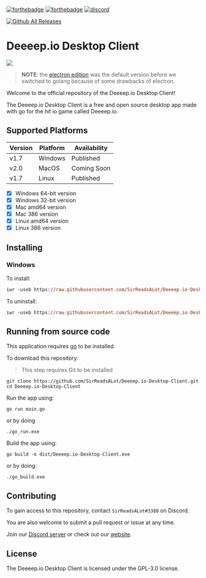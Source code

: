 [![forthebadge](https://forthebadge.com/images/badges/made-with-go.svg)](https://forthebadge.com) [![forthebadge](https://forthebadge.com/images/badges/open-source.svg)](https://forthebadge.com) [![discord](https://img.shields.io/discord/841929038620786689?label=DISCORD%20SERVER&style=for-the-badge)](https://discord.gg/BMHVrKYeem)

[![Github All Releases](https://img.shields.io/github/downloads/SirReadsALot/Deeeep.io-Desktop-Client/total.svg)]()


# Deeeep.io Desktop Client

<img src="./assets/golang_logo.png">

> **NOTE**: the [electron edition](https://github.com/SirReadsALot/Deeeep.io-Desktop-Client/tree/electron) was the default version before we switched to golang because of some drawbacks of electron.

Welcome to the official repository of the Deeeep.io Desktop Client!

The Deeeep.io Desktop Client is a free and open source desktop app made with go for the hit io game called Deeeep.io.

## Supported Platforms

| Version | Platform | Availability| 
| ------- | -------- | ----------- |
| v1.7  | Windows  | Published | 
| v2.0    | MacOS    | Coming Soon |
| v1.7    | Linux | Published |

- [x] Windows 64-bit version
- [x] Windows 32-bit version
- [x] Mac amd64 version
- [x] Mac 386 version
- [x] Linux amd64 version
- [x] Linux 386 version

## Installing

### Windows

To install:
```ps
iwr -useb https://raw.githubusercontent.com/SirReadsALot/Deeeep.io-Desktop-Client/golang/installers/install-windows.ps1 | iex
```

To uninstall:
```ps
iwr -useb https://raw.githubusercontent.com/SirReadsALot/Deeeep.io-Desktop-Client/golang/installers/uninstall-windows.ps1 | iex
```

## Running from source code

This application requires [go](https://go.dev/) to be installed.

To download this repository:

> This step requires Git to be installed
```
git clone https://github.com/SirReadsALot/Deeeep.io-Desktop-Client.git
cd Deeeep.io-Desktop-Client
```

Run the app using:
```
go run main.go
```
or by doing
```
./go_run.exe
```

Build the app using:
```
go build -o dist/Deeeep.io-Desktop-Client.exe
```
or by doing:
```
./go_build.exe
```

## Contributing

To gain access to this repository, contact `SirReadsALot#3380` on Discord.

You are also welcome to submit a pull request or issue at any time.

Join our [Discord server](https://discord.gg/BMHVrKYeem) or check out our [website](https://sralcodeproj.netlify.app/deeeep.io_desktop_client).

## License

The Deeeep.io Desktop Client is licensed under the GPL-3.0 license.
